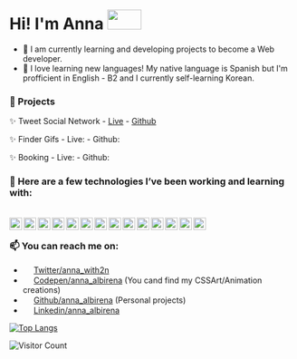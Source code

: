 <h1>Hi! I'm Anna <img src="https://media.giphy.com/media/JhZcAuGjuDmZq/giphy.gif" width="60" height="35"></h1> 

- 🔭 I am currently learning and developing projects to become a Web developer.
- 💬 I love learning new languages! My native language is Spanish but I'm profficient in English - B2 and I currently self-learning Korean.

### 🌱 Projects
  
  ✨ Tweet Social Network
      - [Live](https://db-tweet-app.web.app/)
      - [Github](https://github.com/annalbirena/tweet-app)
      
  ✨ Finder Gifs
      - Live: 
      - Github:
      
  ✨ Booking
      - Live: 
      - Github:
  

### 🌱 Here are a few technologies I’ve been working and learning with:

<br/>
<span>
<img align="left" alt="html icon" width="22px" src="https://icongr.am/devicon/html5-original.svg?size=128&color=currentColor" />
</span>
<span>
<img align="left" alt="css icon" width="22px" src="https://icongr.am/devicon/css3-original.svg?size=128&color=currentColor" />
</span>
<span>
  <img align="left" alt="javascript icon" width="22px" src="https://icongr.am/devicon/javascript-original.svg?size=128&color=FFFFFF" />
</span>
<span>
<img align="left" alt="react icon" width="22px" src="https://icongr.am/devicon/react-original-wordmark.svg?size=128&color=currentColor" />
</span>
<span>
<img align="left" alt="vue icon" width="22px" src="https://icongr.am/devicon/vuejs-original.svg?size=128&color=currentColor" />
</span>
<span>
<img align="left" alt="boostrap icon" width="22px" src="https://icongr.am/devicon/bootstrap-plain.svg?size=128&color=7811f7" />
</span>
<span>
<img align="left" alt="sass icon" width="22px" src="https://icongr.am/devicon/sass-original.svg?size=128&color=currentColor" />
</span>
<span>
<img align="left" alt="nodejs icon" width="22px" src="https://icongr.am/devicon/nodejs-original.svg?size=128&color=currentColor" />
</span>
<span>
<img align="left" alt="npm icon" width="22px" src="https://icongr.am/devicon/npm-original-wordmark.svg?size=128&color=currentColor" />
</span>
<span>
<img align="left" alt="git icon" width="22px" src="https://icongr.am/devicon/git-original.svg?size=128&color=currentColor" />
</span>
<span>
<img align="left" alt="vsc icon" width="22px" src="https://icongr.am/simple/visualstudio.svg?size=128&color=4babeb&colored=false" />
</span>
<span>
<img align="left" alt="atom icon" width="22px" src="https://icongr.am/devicon/atom-original.svg?size=128&color=currentColor" />
</span>
<span>
<img align="left" alt="trello icon" width="22px" src="https://icongr.am/simple/trello.svg?size=128&color=0075b0&colored=false" />
</span>
<span>
<img align="left" alt="figma icon" width="22px" src="https://icongr.am/simple/figma.svg?size=128&color=ffffff&colored=false" />
</span>
<br />

### 📫 You can reach me on:

- <img src="https://icongr.am/simple/twitter.svg?size=128&color=FFFFFF" width="15" height="15"> [Twitter/anna_with2n](https://twitter.com/anna_with2n)
- <img src="https://icongr.am/simple/codepen.svg?size=128&color=FFFFFF" width="15" height="15"> [Codepen/anna_albirena](https://codepen.io/anna_albirena) (You cand find my CSSArt/Animation creations)
- <img src="https://icongr.am/simple/github.svg?size=128&color=FFFFFF" width="15" height="15"> [Github/anna_albirena](https://github.com/annalbirena) (Personal projects)
- <img src="https://icongr.am/simple/linkedin.svg?size=128&color=FFFFFF" width="15" height="15"> [Linkedin/anna_albirena](https://www.linkedin.com/in/ana-albirena/)


[![Top Langs](https://github-readme-stats.vercel.app/api/top-langs/?username=annalbirena&layout=compact&theme=calm)](https://github.com/annalbirena/github-readme-stats)

![Visitor Count](https://profile-counter.glitch.me/%7Bannalbirena%7D/count.svg)
<!--
**annalbirena/annalbirena** is a ✨ _special_ ✨ repository because its `README.md` (this file) appears on your GitHub profile.

Here are some ideas to get you started:

- 🔭 I’m currently working on ...
- 🌱 I’m currently learning ...
- 👯 I’m looking to collaborate on ...
- 🤔 I’m looking for help with ...
- 💬 Ask me about ...
- 📫 How to reach me: ...
- 😄 Pronouns: ...
- ⚡ Fun fact: ...
-->
